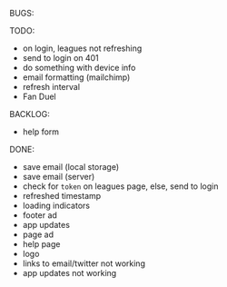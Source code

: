 BUGS:

TODO:
- on login, leagues not refreshing
- send to login on 401
- do something with device info
- email formatting (mailchimp)
- refresh interval
- Fan Duel

BACKLOG:
- help form

DONE:
- save email (local storage)
- save email (server)
- check for `token` on leagues page, else, send to login
- refreshed timestamp
- loading indicators
- footer ad
- app updates
- page ad
- help page
- logo
- links to email/twitter not working
- app updates not working
